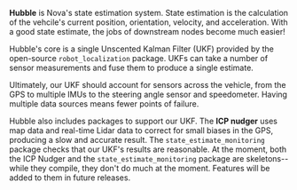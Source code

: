 **Hubble** is Nova's state estimation system. State estimation is the calculation of the vehcile's
current position, orientation, velocity, and acceleration. With a good state estimate, the jobs of
downstream nodes become much easier!

Hubble's core is a single Unscented Kalman Filter (UKF) provided by the open-source
`robot_localization` package. UKFs can take a number of sensor measurements and fuse them to
produce a single estimate.

Ultimately, our UKF should account for sensors across the vehicle, from the GPS to multiple IMUs
to the steering angle sensor and speedometer. Having multiple data sources means fewer points of
failure.

Hubble also includes packages to support our UKF. The **ICP nudger** uses map data and real-time
Lidar data to correct for small biases in the GPS, producing a slow and accurate result. The
`state_estimate_monitoring` package checks that our UKF's results are reasonable. At the moment,
both the ICP Nudger and the `state_estimate_monitoring` package are skeletons-- while they compile,
they don't do much at the moment. Features will be added to them in future releases.